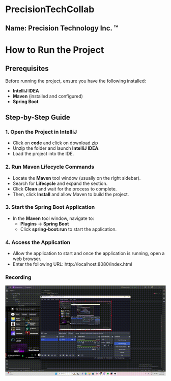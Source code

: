 # PrecisionTechCollab
## Name: Precision Technology Inc. ™

# How to Run the Project

## Prerequisites
Before running the project, ensure you have the following installed:
- **IntelliJ IDEA**
- **Maven** (installed and configured)
- **Spring Boot**

## Step-by-Step Guide

### 1. Open the Project in IntelliJ
- Click on **code** and click on download zip
- Unzip the folder and launch **IntelliJ IDEA**.
- Load the project into the IDE.

### 2. Run Maven Lifecycle Commands
- Locate the **Maven** tool window (usually on the right sidebar).
- Search for **Lifecycle** and expand the section.
- Click **Clean** and wait for the process to complete.
- Then, click **Install** and allow Maven to build the project.

### 3. Start the Spring Boot Application
- In the **Maven** tool window, navigate to:
  - **Plugins** → **Spring Boot**
  - Click **spring-boot:run** to start the application.

### 4. Access the Application
- Allow the application to start and once the application is running, open a web browser.
- Enter the following URL: http://localhost:8080/index.html

### Recording
<p align="center">
  <img src="./iteration1demo.gif"  alt="SetUp Demo"/>
</p>
  
